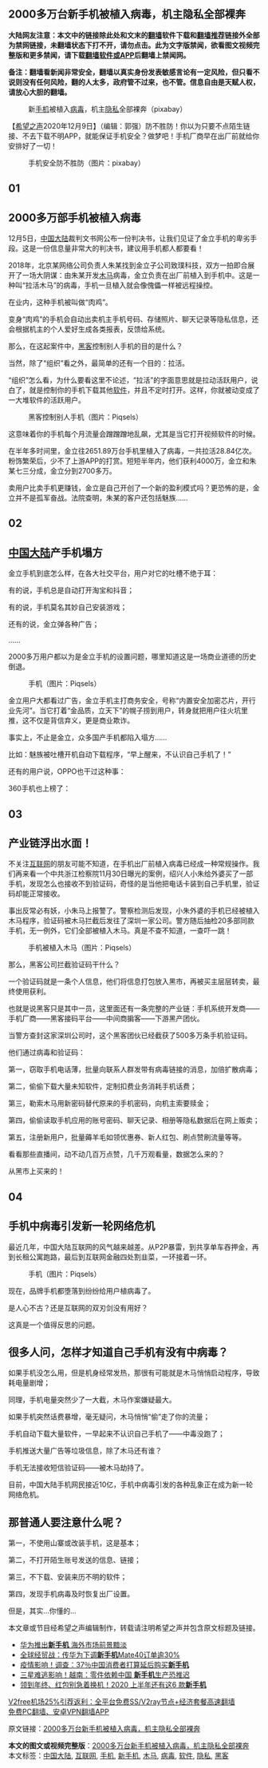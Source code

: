  <h2>2000多万台新手机被植入病毒，机主隐私全部裸奔</h2> <p class="notice"><b>大陆网友注意：本文中的链接除此处和文末的<a href="https://github.com/bannedbook/fanqiang" >翻墙</a>软件下载和<a href="https://github.com/killgcd/justmysocks/blob/master/README.md">翻墙推荐</a>链接外全部为禁网链接，未翻墙状态下打不开，请勿点击。此为文字版禁闻，欲看图文视频完整版和更多禁闻，请下载<a href="https://github.com/bannedbook/fanqiang">翻墙软件或APP</a>后翻墙上禁闻网。</p><p>备注：翻墙看新闻非常安全，翻墙以真实身份发表敏感言论有一定风险，但只看不说则没有任何风险，翻的人太多，政府管不过来，也不管。信息自由是天赋人权，请放心大胆的翻墙。</b></p>  <div class="entry"> <figure><figcaption>新<a href="https://www.bannedbook.org/bnews/tag/%e6%89%8b%e6%9c%ba/" class="st_tag internal_tag" rel="tag" title="标签 手机 下的日志">手机</a>被植入<a href="https://www.bannedbook.org/bnews/tag/%e7%97%85%e6%af%92/" class="st_tag internal_tag" rel="tag" title="标签 病毒 下的日志">病毒</a>，机主<a href="https://www.bannedbook.org/bnews/tag/%e9%9a%90%e7%a7%81/" class="st_tag internal_tag" rel="tag" title="标签 隐私 下的日志">隐私</a>全部裸奔（pixabay）</figcaption></figure> <p>【<span class='wp_keywordlink_affiliate'><a href="https://www.soundofhope.org" title="希望之声" target="_blank">希望之声</a></span>2020年12月9日】（编辑：郭强）防不胜防！你以为只要不点陌生链接、不去下载不明APP，就能保证手机安全？做梦吧！手机厂商早在出厂前就给你安排好了一切！</p> <figure><figcaption>手机安全防不胜防（图片：pixabay）</figcaption></figure> <h2>01</h2> <h2>2000多万部手机被植入病毒</h2> <p>12月5日，<span class='wp_keywordlink_affiliate'><a href="https://www.bannedbook.org/" title="中国" target="_blank">中国</a></span><span class='wp_keywordlink_affiliate'><a href="https://www.bannedbook.org/" title="大陆" target="_blank">大陆</a></span>裁判文书网公布一份判决书，让我们见证了金立手机的卑劣手段。这是一份信息量非常大的判决书，建议用手机都人都要看！</p> <p>2018年，北京某网络公司负责人朱某找到金立子公司致璞科技，双方一拍即合展开了一场大阴谋：由朱某开发<a href="https://www.bannedbook.org/bnews/tag/%E6%9C%A8%E9%A9%AC/" class="st_tag internal_tag" rel="tag" title="标签 木马 下的日志">木马</a>病毒，金立负责在出厂前植入到手机中。这是一种叫“拉活木马”的病毒，手机一旦植入就会像傀儡一样被远程操控。</p> <p>在业内，这种手机被叫做“肉鸡”。</p> <p>变身“肉鸡”的手机会自动出卖机主手机号码、存储照片、聊天记录等隐私信息，还会根据机主的个人爱好生成各类报表，反馈给系统。</p> <p>那么，在这起案件中，<a href="https://www.bannedbook.org/bnews/tag/%e9%bb%91%e5%ae%a2/" class="st_tag internal_tag" rel="tag" title="标签 黑客 下的日志">黑客</a>控制别人手机的目的是什么？</p> <p>当然，除了“组织”看之外，最简单的还有一个目的：拉活。</p> <p>“组织”怎么看，为什么要看这里不论述，“拉活”的字面意思就是拉动活跃用户，说白了，就是控制你的手机下载其他<a href="https://www.bannedbook.org/bnews/tag/%e8%bd%af%e4%bb%b6/" class="st_tag internal_tag" rel="tag" title="标签 软件 下的日志">软件</a>，并且不定时打开。这样，你就被动变成了一大堆软件的活跃用户。</p> <figure><figcaption>黑客控制别人手机（图片：Piqsels）</figcaption></figure> <p>这意味着你的手机每个月流量会蹭蹭蹭地乱飙，尤其是当它打开视频软件的时候。</p> <p>在半年多时间里，金立往2651.89万台手机里植入了病毒，一共拉活28.84亿次。粉饰繁荣后，少不了上游APP的打赏。短短半年内，他们获利4000万，金立和朱某七三分成，金立分到2700多万。</p> <p>卖用户比卖手机更赚钱，金立是自己开创了一个新的盈利模式吗？更恐怖的是，金立并不是孤军奋战。法院查明，朱某的客户还包括魅族……</p> <h2>02</h2> <h2><a href="https://www.bannedbook.org/bnews/tag/%e4%b8%ad%e5%9b%bd%e5%a4%a7%e9%99%86/" class="st_tag internal_tag" rel="tag" title="标签 中国大陆 下的日志">中国大陆</a>产手机塌方</h2> <p>金立手机到底怎么样，在各大社交平台，用户对它的吐槽不绝于耳：</p> <p>有的说，手机总是自动打开淘宝和抖音；</p>  <p>有的说，手机莫名其妙自己安装游戏；</p> <p>还有的说，金立弹各种广告；</p> <p>……</p> <p>2000多万用户都以为是金立手机的设置问题，哪里知道这是一场商业道德的历史倒退。</p> <figure><figcaption>手机（图片：Piqsels）</figcaption></figure> <p>金立用户大都看过广告，金立手机主打商务安全，号称“内置安全加密芯片，开行业先河”。当它打着“金品质，立天下”的幌子捞到用户，转身就把用户往火坑里推，这不仅是背信弃义，更是商业欺诈。</p> <p>事实上，不止是金立，众多国产手机都陷入塌方……</p> <p>比如：魅族被吐槽开机自动下载程序，“早上醒来，不认识自己手机了！”</p> <p>还有的用户说，OPPO也干过这种事：</p> <p>360手机也上榜了：</p> <h2>03</h2> <h2>产业链浮出水面！</h2> <p>不关注<a href="https://www.bannedbook.org/bnews/tag/%e4%ba%92%e8%81%94%e7%bd%91/" class="st_tag internal_tag" rel="tag" title="标签 互联网 下的日志">互联网</a>的朋友可能不知道，在手机出厂前植入病毒已经成一种常规操作。我们再来看一个中共浙江检察院11月30日曝光的案例，绍兴人小朱给外婆买了一部手机，发现怎么也接收不到验证码，奇怪的是当他把电话卡装到自己手机里，验证码却能正常接收。</p> <p>事出反常必有妖，小朱马上报警了。警察检测后发现，小朱外婆的手机已经被植入木马程序，验证码被木马拦截后发往了深圳一家公司。警方随后抽检20多部同款手机，无一例外，它们全部被植入木马。真是不查不知道，一查吓一跳！</p> <figure><figcaption>手机被植入木马（图片：Piqsels）</figcaption></figure> <p>那么，黑客公司拦截验证码干什么？</p> <p>一个验证码就是一条个人信息，他们将信息打包放入黑市，再被买主层层转卖，最终使用获利。</p>  <p>也就是说黑客只是其中一员，这里面还有一条完整的产业链：手机系统开发商——手机厂商——黑客接码平台——中间商掮客——下游黑产团伙。</p> <p>当警方查封这家深圳公司时，这个黑客团伙已经截获了500多万条手机验证码。</p> <p>他们通过病毒和验证码：</p> <p>第一，窃取手机电话薄，批量向联系人群发带有病毒链接的消息，加倍扩散病毒；</p> <p>第二，偷偷下载大量未知软件，定制扣费业务消耗手机话费；</p> <p>第三，勒索木马用新密码替代原来的手机密码，向机主索要赎金；</p> <p>第四，偷偷读取手机应用的账号密码、聊天记录、相册等隐私数据后在网上贩卖；</p> <p>第五，注册新用户，批量薅羊毛如领优惠券、新人红包、刷点赞刷流量等等。</p> <p>看看那些直播间，动不动几百万点赞，几千万观看量，数据怎么来的？</p> <p>从黑市上买来的！</p> <h2>04</h2> <h2>手机中病毒引发新一轮网络危机</h2> <p>最近几年，中国大陆互联网的风气越来越差。从P2P暴雷，到共享单车吞押金，再到长租公寓跑路，最后到互联网金融四处割韭菜，一环接着一环。</p> <figure><figcaption>手机（图片：Piqsels）</figcaption></figure> <p>现在，品牌手机都堕落到纷纷给用户植病毒了。</p> <p>是人心不古？还是互联网的双刃剑没有用好？</p>  <p>这真是一个值得反思的问题。</p> <h2><strong>很多人问，怎样才知道自己手机有没有中病毒？</strong></h2> <p>如果手机没怎么用，但是机身经常发热，那很有可能就是木马悄悄启动程序，导致耗电量剧增；</p> <p>同理，手机电量突然少了一大截，木马作案嫌疑最大。</p> <p>如果手机突然话费暴增，毫无疑问，木马悄悄“偷”走了你的流量；</p> <p>手机自动下载大量软件，一早起来不认识自己手机了——中毒没跑了；</p> <p>手机推送大量广告等垃圾信息，除了木马还有谁？</p> <p>手机无法接收短信验证码——被木马劫持了。</p> <p>目前，中国大陆手机网民接近10亿，手机中病毒引发的各种乱象正在成为新一轮网络危机。</p> <h2><strong>那普通人要注意什么呢？</strong></h2> <p>第一，不使用山寨或改装手机，这是基本；</p> <p>第二，不打开陌生账号发送的信息、链接；</p> <p>第三，不下载、安装来历不明的软件；</p> <p>第四，发现手机病毒及时恢复出厂设置。</p> <p>但是，其实&#8230;你懂的&#8230;</p>  <p>本文章或节目经希望之声编辑制作，转载请注明希望之声并包含原文标题及链接。</p> <ul class='op-related-articles' title='相关阅读'> <li><a href='https://www.bannedbook.org/bnews/headline/20201023/1418654.html' target='_blank'>华为推出<b>新手机</b> 海外市场前景黯淡</a></li> <li><a href='https://www.bannedbook.org/bnews/finance/20200907/1392331.html' target='_blank'>全球经贸战：传华为下调<b>新手机</b>Mate40订单逾30%</a></li> <li><a href='https://www.bannedbook.org/bnews/finance/20200408/1308365.html' target='_blank'>疫情影响！调查：37％中国消费者打算延后购买<b>新手机</b></a></li> <li><a href='https://www.bannedbook.org/bnews/cnnews/20200222/1281278.html' target='_blank'>三星难逃影响！越南：零件依赖中国 <b>新手机</b>生产恐推迟</a></li> <li><a href='https://www.bannedbook.org/bnews/funmedia/20200127/1265774.html' target='_blank'>领到年终、红包别急着换机！2020 上半年还有这6 款<b>新手机</b></a></li> </ul> <p class="texttj"> <a href="https://www.bannedbook.org/forum23/topic22702.html" target="_blank">V2free机场25%引荐返利：全平台免费SS/V2ray节点+经济套餐高速翻墙</a><br/> <a href="https://github.com/bannedbook/fanqiang/wiki/%E7%A6%81%E9%97%BB%E7%BD%91%E5%AE%89%E5%8D%93%E7%BF%BB%E5%A2%99%E6%96%B0%E9%97%BBAPP" target="_blank">免费PC翻墙、安卓VPN翻墙APP</a></p><p>原文链接：<a class="src_link"  href="https://www.soundofhope.org/post/451888" target="_blank">2000多万台新手机被植入病毒，机主隐私全部裸奔</a></p><a name='sharetosocial'></a>       <div><b>本文的图文或视频完整版</b>：<a href='https://www.bannedbook.org/bnews/comments/20201210/1445042.html'>2000多万台新手机被植入病毒，机主隐私全部裸奔</a></div>  </div><!--END ENTRY--> <div class="postfooter"> <div>本文标签：<a href="https://www.bannedbook.org/bnews/tag/%e4%b8%ad%e5%9b%bd%e5%a4%a7%e9%99%86/" rel="tag">中国大陆</a>, <a href="https://www.bannedbook.org/bnews/tag/%e4%ba%92%e8%81%94%e7%bd%91/" rel="tag">互联网</a>, <a href="https://www.bannedbook.org/bnews/tag/%e6%89%8b%e6%9c%ba/" rel="tag">手机</a>, <a href="https://www.bannedbook.org/bnews/tag/%E6%96%B0%E6%89%8B%E6%9C%BA/" rel="tag">新手机</a>, <a href="https://www.bannedbook.org/bnews/tag/%E6%9C%A8%E9%A9%AC/" rel="tag">木马</a>, <a href="https://www.bannedbook.org/bnews/tag/%e7%97%85%e6%af%92/" rel="tag">病毒</a>, <a href="https://www.bannedbook.org/bnews/tag/%e8%bd%af%e4%bb%b6/" rel="tag">软件</a>, <a href="https://www.bannedbook.org/bnews/tag/%e9%9a%90%e7%a7%81/" rel="tag">隐私</a>, <a href="https://www.bannedbook.org/bnews/tag/%e9%bb%91%e5%ae%a2/" rel="tag">黑客</a></div>  </div><!--END POSTFOOTER--> 